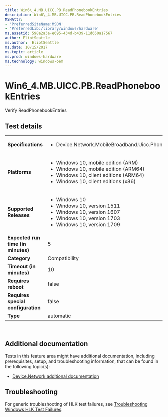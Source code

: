 ```yaml
---
title: Win6\_4.MB.UICC.PB.ReadPhonebookEntries
description: Win6\_4.MB.UICC.PB.ReadPhonebookEntries
MSHAttr:
- 'PreferredSiteName:MSDN'
- 'PreferredLib:/library/windows/hardware'
ms.assetid: 598a2a3a-e695-434d-b439-11d650a17567
author: EliotSeattle
ms.author:  EliotSeattle
ms.date: 10/15/2017
ms.topic: article
ms.prod: windows-hardware
ms.technology: windows-oem
---
```


# <span id="p_hlk_test.3765d2bb-1a5c-4f80-9b35-2885bee86b83"></span>Win6\_4.MB.UICC.PB.ReadPhonebookEntries


Verify ReadPhonebookEntries

## Test details
|||
|---|---|
| **Specifications**  | <ul><li>Device.Network.MobileBroadband.Uicc.PhoneBook.Discretional</li></ul> |  
| **Platforms**   | <ul><li>Windows 10, mobile edition (ARM)</li><li>Windows 10, mobile edition (ARM64)</li><li>Windows 10, client editions (ARM64)</li><li>Windows 10, client editions (x86)</li></ul> |
| **Supported Releases** | <ul><li>Windows 10</li><li>Windows 10, version 1511</li><li>Windows 10, version 1607</li><li>Windows 10, version 1703</li><li>Windows 10, version 1709</li></ul> |
|**Expected run time (in minutes)**| 5 |
|**Category**| Compatibility |
|**Timeout (in minutes)**| 10 |
|**Requires reboot**| false |
|**Requires special configuration**| false |
|**Type**| automatic |

 

## <span id="Additional_documentation"></span><span id="additional_documentation"></span><span id="ADDITIONAL_DOCUMENTATION"></span>Additional documentation


Tests in this feature area might have additional documentation, including prerequisites, setup, and troubleshooting information, that can be found in the following topic(s):

-   [Device.Network additional documentation](device-network-additional-documentation.md)

## <span id="Troubleshooting"></span><span id="troubleshooting"></span><span id="TROUBLESHOOTING"></span>Troubleshooting


For generic troubleshooting of HLK test failures, see [Troubleshooting Windows HLK Test Failures](..\user\troubleshooting-windows-hlk-test-failures.md).

 

 






